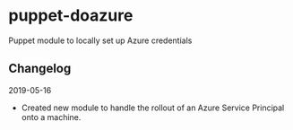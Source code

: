 # puppet-doazure
Puppet module to locally set up Azure credentials

Changelog
---------

2019-05-16

* Created new module to handle the rollout of an Azure Service Principal onto a machine.


